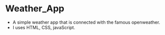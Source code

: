 # Weather_App

- A simple weather app that is connected with the famous openweather. 
- I uses HTML, CSS, javaScript. 
